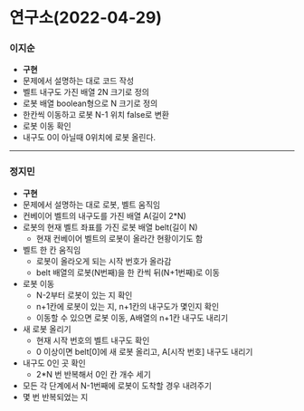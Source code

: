 # 연구소(2022-04-29)
### 이지순
* **구현**
* 문제에서 설명하는 대로 코드 작성
* 벨트 내구도 가진 배열 2N 크기로 정의
* 로봇 배열 boolean형으로 N 크기로 정의
* 한칸씩 이동하고 로봇 N-1 위치 false로 변환
* 로봇 이동 확인
* 내구도 0이 아닐때 0위치에 로봇 올린다.

---
### 정지민
* **구현**
* 문제에서 설명하는 대로 로봇, 벨트 움직임
* 컨베이어 벨트의 내구도를 가진 배열 A(길이 2*N)
* 로봇의 현재 벨트 좌표를 가진 로봇 배열 belt(길이 N)
  * 현재 컨베이어 벨트의 로봇이 올라간 현황이기도 함
* 벨트 한 칸 움직임
  * 로봇이 올라오게 되는 시작 번호가 올라감
  * belt 배열의 로봇(N번째)을 한 칸씩 뒤(N+1번째)로 이동
* 로봇 이동
  * N-2부터 로봇이 있는 지 확인
  * n+1칸에 로봇이 있는 지, n+1칸의 내구도가 몇인지 확인
  * 이동할 수 있으면 로봇 이동, A배열의 n+1칸 내구도 내리기
* 새 로봇 올리기
  * 현재 시작 번호의 벨트 내구도 확인
  * 0 이상이면 belt[0]에 새 로봇 올리고, A[시작 번호] 내구도 내리기
* 내구도 0인 곳 확인
  * 2*N 번 반복해서 0인 칸 개수 세기
* 모든 각 단계에서 N-1번째에 로봇이 도착할 경우 내려주기
* 몇 번 반복되었는 지 
